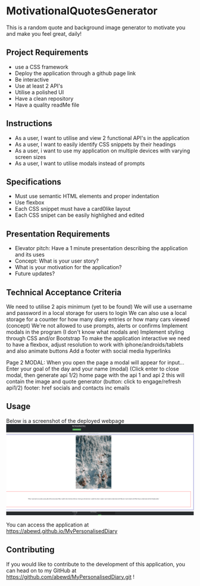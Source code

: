 # MotivationalQuotesGenerator

This is a random quote and background image generator to motivate you and make you feel great, daily!

## Project Requirements

- use a CSS framework
- Deploy the application through a github page link
- Be interactive
- Use at least 2 API's
- Utilise a polished UI
- Have a clean repository
- Have a quality readMe file

## Instructions

- As a user, I want to utilise and view 2 functional API's in the application
- As a user, I want to easily identify CSS snippets by their headings
- As a user, i want to use my application on multiple devices with varying screen sizes
- As a user, I want to utilise modals instead of prompts

## Specifications

- Must use semantic HTML elements and proper indentation
- Use flexbox
- Each CSS snippet must have a card0like layout
- Each CSS snipet can be easily highlighed and edited

## Presentation Requirements

- Elevator pitch: Have a 1 minute presentation describing the application and its uses
- Concept: What is your user story?
- What is your motivation for the application?
- Future updates?

## Technical Acceptance Criteria
We need to utilise 2 apis minimum (yet to be found)
We will use a username and password in a local storage for users to login
We can also use a local storage for a counter for how many diary entries or how many cars viewed (concept)
We're not allowed to use prompts, alerts or confirms
Implement modals in the program (I don't know what modals are)
Implement styling through CSS and/or Bootstrap
To make the application interactive we need to have a flexbox, adjust resolution to work with iphone/androids/tablets and also animate buttons
Add a footer with social media hyperlinks

Page 2
MODAL:
When you open the page a modal will appear for input...
Enter your goal of the day and your name (modal)
(Click enter to close modal, then generate api 1/2)
home page with the api 1 and api 2
this will contain the image and quote generator
(button: click to engage/refresh api1/2)
footer: href socials and contacts inc emails

## Usage
Below is a screenshot of the deployed webpage
![alt="MyPersonalizedDiary"](assets/images/diary-page.png)

You can access the application at https://abewd.github.io/MyPersonalisedDiary

## Contributing
If you would like to contribute to the development of this application, you can head on to my GitHub at https://github.com/abewd/MyPersonalisedDiary.git !